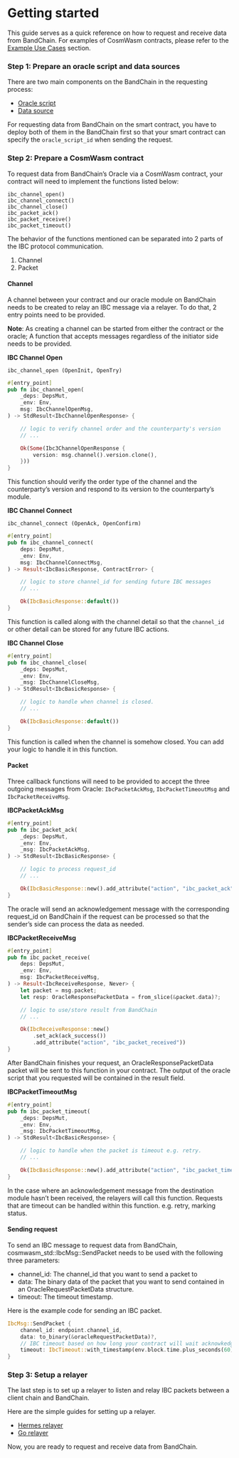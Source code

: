 # Getting started

This guide serves as a quick reference on how to request and receive data from BandChain. For examples of CosmWasm contracts, please refer to the [Example Use Cases](./example.md) section.

### Step 1: Prepare an oracle script and data sources

There are two main components on the BandChain in the requesting process:

- [Oracle script](/custom-script/oracle-script/introduction.html)
- [Data source](/custom-script/data-source/introduction.html)

For requesting data from BandChain on the smart contract, you have to deploy both of them in the BandChain first so that your smart contract can specify the `oracle_script_id` when sending the request.

### Step 2: Prepare a CosmWasm contract

To request data from BandChain’s Oracle via a CosmWasm contract, your contract will need to implement the functions listed below:

```
ibc_channel_open()
ibc_channel_connect()
ibc_channel_close()
ibc_packet_ack()
ibc_packet_receive()
ibc_packet_timeout()
```

The behavior of the functions mentioned can be separated into 2 parts of the IBC protocol communication.

1. Channel
2. Packet

#### Channel

A channel between your contract and our oracle module on BandChain needs to be created to relay an IBC message via a relayer. To do that, 2 entry points need to be provided.

**Note**: As creating a channel can be started from either the contract or the oracle; A function that accepts messages regardless of the initiator side needs to be provided.

**IBC Channel Open**

`ibc_channel_open (OpenInit, OpenTry)`

```rust
#[entry_point]
pub fn ibc_channel_open(
    _deps: DepsMut,
    _env: Env,
    msg: IbcChannelOpenMsg,
) -> StdResult<IbcChannelOpenResponse> {

    // logic to verify channel order and the counterparty's version
    // ...

    Ok(Some(Ibc3ChannelOpenResponse {
        version: msg.channel().version.clone(),
    }))
}
```

This function should verify the order type of the channel and the counterparty’s version and respond to its version to the counterparty’s module.

**IBC Channel Connect**

`ibc_channel_connect (OpenAck, OpenConfirm)`

```rust
#[entry_point]
pub fn ibc_channel_connect(
    deps: DepsMut,
    _env: Env,
    msg: IbcChannelConnectMsg,
) -> Result<IbcBasicResponse, ContractError> {

    // logic to store channel_id for sending future IBC messages
    // ...

    Ok(IbcBasicResponse::default())
}
```

This function is called along with the channel detail so that the `channel_id` or other detail can be stored for any future IBC actions.

**IBC Channel Close**

```rust
#[entry_point]
pub fn ibc_channel_close(
    _deps: DepsMut,
    _env: Env,
    _msg: IbcChannelCloseMsg,
) -> StdResult<IbcBasicResponse> {

    // logic to handle when channel is closed.
    // ...

    Ok(IbcBasicResponse::default())
}
```

This function is called when the channel is somehow closed. You can add your logic to handle it in this function.

#### Packet

Three callback functions will need to be provided to accept the three outgoing messages from Oracle: `IbcPacketAckMsg`, `IbcPacketTimeoutMsg` and `IbcPacketReceiveMsg`.

**IBCPacketAckMsg**

```rust
#[entry_point]
pub fn ibc_packet_ack(
    _deps: DepsMut,
    _env: Env,
    _msg: IbcPacketAckMsg,
) -> StdResult<IbcBasicResponse> {

    // logic to process request_id
    // ...

    Ok(IbcBasicResponse::new().add_attribute("action", "ibc_packet_ack"))
}
```

The oracle will send an acknowledgement message with the corresponding request_id on BandChain if the request can be processed so that the sender’s side can process the data as needed.

**IBCPacketReceiveMsg**

```rust
#[entry_point]
pub fn ibc_packet_receive(
    deps: DepsMut,
    _env: Env,
    msg: IbcPacketReceiveMsg,
) -> Result<IbcReceiveResponse, Never> {
    let packet = msg.packet;
    let resp: OracleResponsePacketData = from_slice(&packet.data)?;

    // logic to use/store result from BandChain
    // ...

    Ok(IbcReceiveResponse::new()
        .set_ack(ack_success())
        .add_attribute("action", "ibc_packet_received"))
}
```

After BandChain finishes your request, an OracleResponsePacketData packet will be sent to this function in your contract. The output of the oracle script that you requested will be contained in the result field.

**IBCPacketTimeoutMsg**

```rust
#[entry_point]
pub fn ibc_packet_timeout(
    _deps: DepsMut,
    _env: Env,
    _msg: IbcPacketTimeoutMsg,
) -> StdResult<IbcBasicResponse> {

    // logic to handle when the packet is timeout e.g. retry.
    // ...

    Ok(IbcBasicResponse::new().add_attribute("action", "ibc_packet_timeout"))
}
```

In the case where an acknowledgement message from the destination module hasn’t been received, the relayers will call this function. Requests that are timeout can be handled within this function. e.g. retry, marking status.

#### Sending request

To send an IBC message to request data from BandChain, cosmwasm_std::IbcMsg::SendPacket needs to be used with the following three parameters:

- channel_id: The channel_id that you want to send a packet to
- data: The binary data of the packet that you want to send contained in an OracleRequestPacketData structure.
- timeout: The timeout timestamp.

Here is the example code for sending an IBC packet.

```rust
IbcMsg::SendPacket {
    channel_id: endpoint.channel_id,
    data: to_binary(&oracleRequestPacketData)?,
    // IBC timeout based on how long your contract will wait acknowkedgement until trigger timeout packet
    timeout: IbcTimeout::with_timestamp(env.block.time.plus_seconds(60)),
}
```

### Step 3: Setup a relayer

The last step is to set up a relayer to listen and relay IBC packets between a client chain and BandChain.

Here are the simple guides for setting up a relayer.

- [Hermes relayer](https://github.com/bandprotocol/cw-band/blob/main/docs/setup_relayer_hermes.md)
- [Go relayer](https://github.com/bandprotocol/cw-band/blob/main/docs/setup_relayer_go-relayer.md)

Now, you are ready to request and receive data from BandChain.
